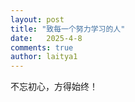 ```yaml
---
layout: post
title: "致每一个努力学习的人"
date:   2025-4-8
comments: true
author: laitya1
---
```


不忘初心，方得始终！
